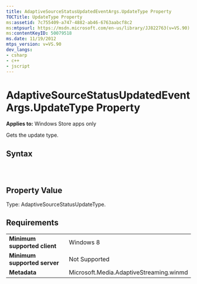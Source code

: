 ```yaml
---
title: AdaptiveSourceStatusUpdatedEventArgs.UpdateType Property
TOCTitle: UpdateType Property
ms:assetid: 7c755409-a747-4882-ab46-6763aabcf8c2
ms:mtpsurl: https://msdn.microsoft.com/en-us/library/JJ822763(v=VS.90)
ms:contentKeyID: 50079518
ms.date: 11/19/2012
mtps_version: v=VS.90
dev_langs:
- csharp
- c++
- jscript
---
```


# AdaptiveSourceStatusUpdatedEventArgs.UpdateType Property

**Applies to:** Windows Store apps only

Gets the update type.

## Syntax

``` csharp
```

``` c++
```

``` jscript
```

## Property Value

Type: AdaptiveSourceStatusUpdateType.

## Requirements

|||
|--- |--- |
|**Minimum supported client**|Windows 8|
|**Minimum supported server**|Not Supported|
|**Metadata**|Microsoft.Media.AdaptiveStreaming.winmd|

